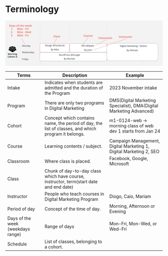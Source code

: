 # Terminology

![terminology image](./terminology.png)

| Terms                             | Description                                                                                        | Example                                                            |
| --------------------------------- | -------------------------------------------------------------------------------------------------- | ------------------------------------------------------------------ |
| Intake                            | Indicates when students are admitted and the duration of the Program                               | 2023 November intake                                               |
| Program                           | There are only two programs in Digital Marketing                                                   | DMS(Digital Marketing Specialist), DMA(Digital Marketing Advanced) |
| Cohort                            | Concept which contains name, the period of day, the list of classes, and which program it belongs. | m1-0124-web -> morning class of web dev 1 starts from Jan 24       |
| Course                            | Learning contents / subject.                                                                       | Campaign Management, Digital Marketing 1, Digital Marketing 2, SEO |
| Classroom                         | Where class is placed.                                                                             | Facebook, Google, Microsoft                                        |
| Class                             | Chunk of day-to-day class which have course, instructor, term(start date and end date)             |                                                                    |
| Instructor                        | People who teach courses in Digital Marketing Program                                              | Diogo, Caio, Mariam                                                |
| Period of day                     | Concept of the time of day.                                                                        | Morning, Afternoon or Evening                                      |
| Days of the week (weekdays range) | Range of days                                                                                      | Mon-Fri, Mon-Wed, or Wed-Fri                                       |
| Schedule                          | List of classes, belonging to a cohort.                                                            |                                                                    |
